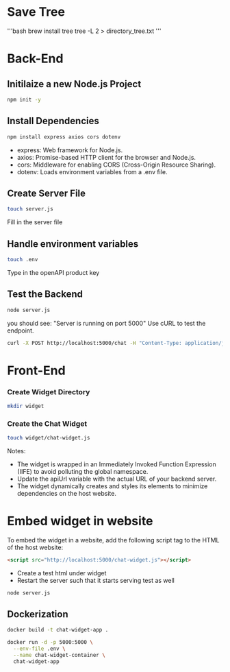 # Save Tree
'''bash
brew install tree
tree -L 2 > directory_tree.txt
'''

# Back-End
## Initilaize a new Node.js Project
```bash
npm init -y
```
## Install Dependencies
```bash
npm install express axios cors dotenv
```
- express: Web framework for Node.js.
- axios: Promise-based HTTP client for the browser and Node.js.
- cors: Middleware for enabling CORS (Cross-Origin Resource Sharing).
- dotenv: Loads environment variables from a .env file.
## Create Server File
```bash
touch server.js
```
Fill in the server file

## Handle environment variables
```bash
touch .env
```
Type in the openAPI product key

## Test the Backend 
```bash
node server.js
```
you should see: "Server is running on port 5000"
Use cURL to test the endpoint.
```bash
curl -X POST http://localhost:5000/chat -H "Content-Type: application/json" -d '{"message": "Hello"}'
```
# Front-End
### Create Widget Directory
```bash
mkdir widget
```
### Create the Chat Widget
```bash
touch widget/chat-widget.js
```
Notes:

- The widget is wrapped in an Immediately Invoked Function Expression (IIFE) to avoid polluting the global namespace.
- Update the apiUrl variable with the actual URL of your backend server.
- The widget dynamically creates and styles its elements to minimize dependencies on the host website.


# Embed widget in website 
To embed the widget in a website, add the following script tag to the HTML of the host website:
```html
<script src="http://localhost:5000/chat-widget.js"></script>
```
- Create a test html under widget 
- Restart the server such that it starts serving test as well
```bash
node server.js
```

## Dockerization
```bash
docker build -t chat-widget-app .
```
```bash
docker run -d -p 5000:5000 \
  --env-file .env \
  --name chat-widget-container \
  chat-widget-app

```